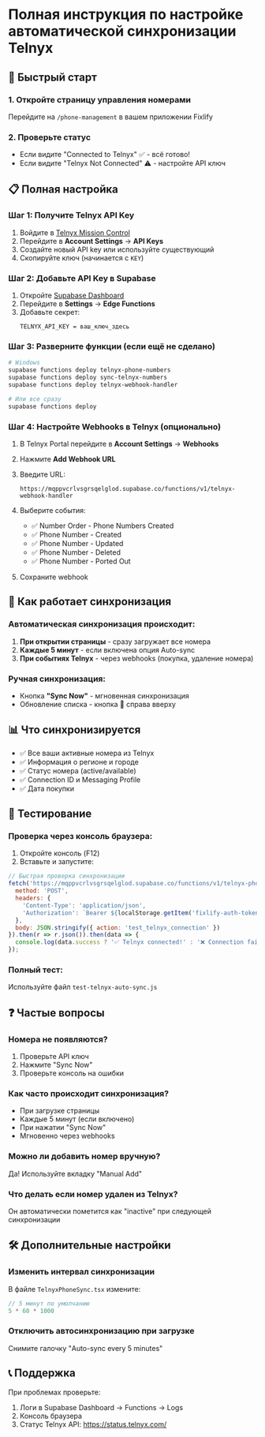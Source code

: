 # Полная инструкция по настройке автоматической синхронизации Telnyx

## 🚀 Быстрый старт

### 1. Откройте страницу управления номерами
Перейдите на `/phone-management` в вашем приложении Fixlify

### 2. Проверьте статус
- Если видите "Connected to Telnyx" ✅ - всё готово!
- Если видите "Telnyx Not Connected" ⚠️ - настройте API ключ

## 📋 Полная настройка

### Шаг 1: Получите Telnyx API Key

1. Войдите в [Telnyx Mission Control](https://portal.telnyx.com/)
2. Перейдите в **Account Settings** → **API Keys**
3. Создайте новый API key или используйте существующий
4. Скопируйте ключ (начинается с `KEY`)

### Шаг 2: Добавьте API Key в Supabase

1. Откройте [Supabase Dashboard](https://supabase.com/dashboard/project/mqppvcrlvsgrsqelglod)
2. Перейдите в **Settings** → **Edge Functions**
3. Добавьте секрет:
   ```
   TELNYX_API_KEY = ваш_ключ_здесь
   ```

### Шаг 3: Разверните функции (если ещё не сделано)

```bash
# Windows
supabase functions deploy telnyx-phone-numbers
supabase functions deploy sync-telnyx-numbers
supabase functions deploy telnyx-webhook-handler

# Или все сразу
supabase functions deploy
```

### Шаг 4: Настройте Webhooks в Telnyx (опционально)

1. В Telnyx Portal перейдите в **Account Settings** → **Webhooks**
2. Нажмите **Add Webhook URL**
3. Введите URL:
   ```
   https://mqppvcrlvsgrsqelglod.supabase.co/functions/v1/telnyx-webhook-handler
   ```
4. Выберите события:
   - ✅ Number Order - Phone Numbers Created
   - ✅ Phone Number - Created
   - ✅ Phone Number - Updated
   - ✅ Phone Number - Deleted
   - ✅ Phone Number - Ported Out

5. Сохраните webhook

## 🔄 Как работает синхронизация

### Автоматическая синхронизация происходит:
1. **При открытии страницы** - сразу загружает все номера
2. **Каждые 5 минут** - если включена опция Auto-sync
3. **При событиях Telnyx** - через webhooks (покупка, удаление номера)

### Ручная синхронизация:
- Кнопка **"Sync Now"** - мгновенная синхронизация
- Обновление списка - кнопка 🔄 справа вверху

## 📊 Что синхронизируется

- ✅ Все ваши активные номера из Telnyx
- ✅ Информация о регионе и городе
- ✅ Статус номера (active/available)
- ✅ Connection ID и Messaging Profile
- ✅ Дата покупки

## 🧪 Тестирование

### Проверка через консоль браузера:

1. Откройте консоль (F12)
2. Вставьте и запустите:

```javascript
// Быстрая проверка синхронизации
fetch('https://mqppvcrlvsgrsqelglod.supabase.co/functions/v1/telnyx-phone-numbers', {
  method: 'POST',
  headers: {
    'Content-Type': 'application/json',
    'Authorization': `Bearer ${localStorage.getItem('fixlify-auth-token')?.replace(/['"]/g, '')}`,
  },
  body: JSON.stringify({ action: 'test_telnyx_connection' })
}).then(r => r.json()).then(data => {
  console.log(data.success ? '✅ Telnyx connected!' : '❌ Connection failed');
});
```

### Полный тест:
Используйте файл `test-telnyx-auto-sync.js`

## ❓ Частые вопросы

### Номера не появляются?
1. Проверьте API ключ
2. Нажмите "Sync Now"
3. Проверьте консоль на ошибки

### Как часто происходит синхронизация?
- При загрузке страницы
- Каждые 5 минут (если включено)
- При нажатии "Sync Now"
- Мгновенно через webhooks

### Можно ли добавить номер вручную?
Да! Используйте вкладку "Manual Add"

### Что делать если номер удален из Telnyx?
Он автоматически пометится как "inactive" при следующей синхронизации

## 🛠 Дополнительные настройки

### Изменить интервал синхронизации
В файле `TelnyxPhoneSync.tsx` измените:
```javascript
// 5 минут по умолчанию
5 * 60 * 1000
```

### Отключить автосинхронизацию при загрузке
Снимите галочку "Auto-sync every 5 minutes"

## 📞 Поддержка

При проблемах проверьте:
1. Логи в Supabase Dashboard → Functions → Logs
2. Консоль браузера
3. Статус Telnyx API: https://status.telnyx.com/

